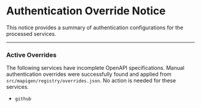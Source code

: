 # Authentication Override Notice

This notice provides a summary of authentication configurations for the processed services.

---

### Active Overrides

The following services have incomplete OpenAPI specifications. Manual authentication overrides were successfully found and applied from `src/mapigen/registry/overrides.json`. No action is needed for these services.

- `github`
